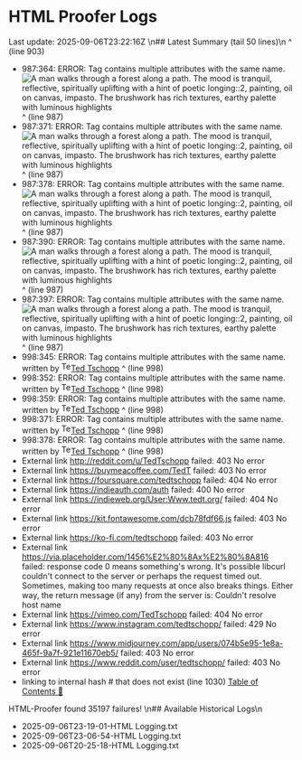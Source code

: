 # HTML Proofer Logs
Last update: 2025-09-06T23:22:16Z
\n## Latest Summary (tail 50 lines)\n
                                                                                                                                                                                                                                                                                                       ^ (line 903)
  *  987:364: ERROR: Tag contains multiple attributes with the same name.
                            <img class="card-img-top w-100 d-block" src="https://tedt.org/img/No-Image-Provided.png" alt="A man walks through a forest along a path. The mood is tranquil, reflective, spiritually uplifting with a hint of poetic longing::2, painting, oil on canvas, impasto. The brushwork has rich textures, earthy palette with luminous highlights" alt="" alt="" alt="Image" alt="" alt=""> <!-- hero image intentionally eager -->
                                                                                                                                                                                                                                                                                                                                                                           ^ (line 987)
  *  987:371: ERROR: Tag contains multiple attributes with the same name.
                            <img class="card-img-top w-100 d-block" src="https://tedt.org/img/No-Image-Provided.png" alt="A man walks through a forest along a path. The mood is tranquil, reflective, spiritually uplifting with a hint of poetic longing::2, painting, oil on canvas, impasto. The brushwork has rich textures, earthy palette with luminous highlights" alt="" alt="" alt="Image" alt="" alt=""> <!-- hero image intentionally eager -->
                                                                                                                                                                                                                                                                                                                                                                                  ^ (line 987)
  *  987:378: ERROR: Tag contains multiple attributes with the same name.
                            <img class="card-img-top w-100 d-block" src="https://tedt.org/img/No-Image-Provided.png" alt="A man walks through a forest along a path. The mood is tranquil, reflective, spiritually uplifting with a hint of poetic longing::2, painting, oil on canvas, impasto. The brushwork has rich textures, earthy palette with luminous highlights" alt="" alt="" alt="Image" alt="" alt=""> <!-- hero image intentionally eager -->
                                                                                                                                                                                                                                                                                                                                                                                         ^ (line 987)
  *  987:390: ERROR: Tag contains multiple attributes with the same name.
                            <img class="card-img-top w-100 d-block" src="https://tedt.org/img/No-Image-Provided.png" alt="A man walks through a forest along a path. The mood is tranquil, reflective, spiritually uplifting with a hint of poetic longing::2, painting, oil on canvas, impasto. The brushwork has rich textures, earthy palette with luminous highlights" alt="" alt="" alt="Image" alt="" alt=""> <!-- hero image intentionally eager -->
                                                                                                                                                                                                                                                                                                                                                                                                     ^ (line 987)
  *  987:397: ERROR: Tag contains multiple attributes with the same name.
                            <img class="card-img-top w-100 d-block" src="https://tedt.org/img/No-Image-Provided.png" alt="A man walks through a forest along a path. The mood is tranquil, reflective, spiritually uplifting with a hint of poetic longing::2, painting, oil on canvas, impasto. The brushwork has rich textures, earthy palette with luminous highlights" alt="" alt="" alt="Image" alt="" alt=""> <!-- hero image intentionally eager -->
                                                                                                                                                                                                                                                                                                                                                                                                            ^ (line 987)
  *  998:345: ERROR: Tag contains multiple attributes with the same name.
                                            <span class="card-text">written by <a rel="author" class="p-author h-card" href="https://tedt.org"><img src="https://secure.gravatar.com/avatar/a76b4d6291cecb3a738896a971bfb903?s=512&d=mp&r=g" style="height: 1.2em;" class="img-fluid align-self-center u-photo" loading="lazy" alt="Ted Tschopp avatar" alt="" alt="" alt="Image" alt="" alt="">Ted Tschopp</a></span>
                                                                                                                                                                                                                                                                                                                                                        ^ (line 998)
  *  998:352: ERROR: Tag contains multiple attributes with the same name.
                                            <span class="card-text">written by <a rel="author" class="p-author h-card" href="https://tedt.org"><img src="https://secure.gravatar.com/avatar/a76b4d6291cecb3a738896a971bfb903?s=512&d=mp&r=g" style="height: 1.2em;" class="img-fluid align-self-center u-photo" loading="lazy" alt="Ted Tschopp avatar" alt="" alt="" alt="Image" alt="" alt="">Ted Tschopp</a></span>
                                                                                                                                                                                                                                                                                                                                                               ^ (line 998)
  *  998:359: ERROR: Tag contains multiple attributes with the same name.
                                            <span class="card-text">written by <a rel="author" class="p-author h-card" href="https://tedt.org"><img src="https://secure.gravatar.com/avatar/a76b4d6291cecb3a738896a971bfb903?s=512&d=mp&r=g" style="height: 1.2em;" class="img-fluid align-self-center u-photo" loading="lazy" alt="Ted Tschopp avatar" alt="" alt="" alt="Image" alt="" alt="">Ted Tschopp</a></span>
                                                                                                                                                                                                                                                                                                                                                                      ^ (line 998)
  *  998:371: ERROR: Tag contains multiple attributes with the same name.
                                            <span class="card-text">written by <a rel="author" class="p-author h-card" href="https://tedt.org"><img src="https://secure.gravatar.com/avatar/a76b4d6291cecb3a738896a971bfb903?s=512&d=mp&r=g" style="height: 1.2em;" class="img-fluid align-self-center u-photo" loading="lazy" alt="Ted Tschopp avatar" alt="" alt="" alt="Image" alt="" alt="">Ted Tschopp</a></span>
                                                                                                                                                                                                                                                                                                                                                                                  ^ (line 998)
  *  998:378: ERROR: Tag contains multiple attributes with the same name.
                                            <span class="card-text">written by <a rel="author" class="p-author h-card" href="https://tedt.org"><img src="https://secure.gravatar.com/avatar/a76b4d6291cecb3a738896a971bfb903?s=512&d=mp&r=g" style="height: 1.2em;" class="img-fluid align-self-center u-photo" loading="lazy" alt="Ted Tschopp avatar" alt="" alt="" alt="Image" alt="" alt="">Ted Tschopp</a></span>
                                                                                                                                                                                                                                                                                                                                                                                         ^ (line 998)
  *  External link http://reddit.com/u/TedTschopp failed: 403 No error
  *  External link https://buymeacoffee.com/TedT failed: 403 No error
  *  External link https://foursquare.com/tedtschopp failed: 404 No error
  *  External link https://indieauth.com/auth failed: 400 No error
  *  External link https://indieweb.org/User:Www.tedt.org/ failed: 404 No error
  *  External link https://kit.fontawesome.com/dcb78fdf66.js failed: 403 No error
  *  External link https://ko-fi.com/tedtschopp failed: 403 No error
  *  External link https://via.placeholder.com/1456%E2%80%8Ax%E2%80%8A816 failed: response code 0 means something's wrong.
             It's possible libcurl couldn't connect to the server or perhaps the request timed out.
             Sometimes, making too many requests at once also breaks things.
             Either way, the return message (if any) from the server is: Couldn't resolve host name
  *  External link https://vimeo.com/TedTschopp failed: 404 No error
  *  External link https://www.instagram.com/tedtschopp/ failed: 429 No error
  *  External link https://www.midjourney.com/app/users/074b5e95-1e8a-465f-9a7f-921e11670eb5/ failed: 403 No error
  *  External link https://www.reddit.com/user/tedtschopp/ failed: 403 No error
  *  linking to internal hash # that does not exist (line 1030)
     <a class="text-decoration-none" name="Top-of-Table-of-Contents" id="Top-of-Table-of-Contents" href="#">Table of Contents 📖</a>

HTML-Proofer found 35197 failures!
\n## Available Historical Logs\n
- 2025-09-06T23-19-01-HTML Logging.txt
- 2025-09-06T23-06-54-HTML Logging.txt
- 2025-09-06T20-25-18-HTML Logging.txt
